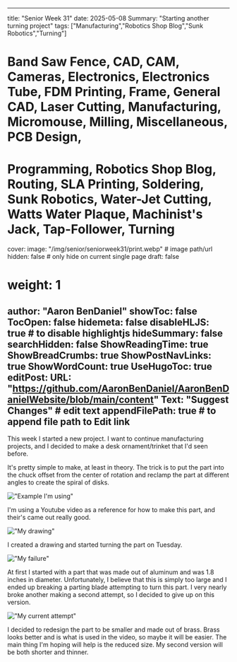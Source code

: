 
---
title: "Senior Week 31"
date: 2025-05-08
Summary: "Starting another turning project"
tags: ["Manufacturing","Robotics Shop Blog","Sunk Robotics","Turning"]
# Band Saw Fence, CAD, CAM, Cameras, Electronics, Electronics Tube, FDM Printing, Frame, General CAD, Laser Cutting, Manufacturing, Micromouse, Milling, Miscellaneous, PCB Design,
# Programming, Robotics Shop Blog, Routing, SLA Printing, Soldering, Sunk Robotics, Water-Jet Cutting, Watts Water Plaque, Machinist's Jack, Tap-Follower, Turning
cover:
    image: "/img/senior/seniorweek31/print.webp" # image path/url
    hidden: false # only hide on current single page
draft: false

# weight: 1
author: "Aaron BenDaniel"
showToc: false
TocOpen: false
hidemeta: false
disableHLJS: true # to disable highlightjs
hideSummary: false
searchHidden: false
ShowReadingTime: true
ShowBreadCrumbs: true
ShowPostNavLinks: true
ShowWordCount: true
UseHugoToc: true
editPost:
    URL: "https://github.com/AaronBenDaniel/AaronBenDanielWebsite/blob/main/content"
    Text: "Suggest Changes" # edit text
    appendFilePath: true # to append file path to Edit link
---

This week I started a new project. I want to continue manufacturing projects, and I decided to make a desk ornament/trinket that I'd seen before.

It's pretty simple to make, at least in theory. The trick is to put the part into the chuck offset from the center of rotation and reclamp the part at different angles to create the spiral of disks.

!["Example I'm using"](/img/senior/seniorweek31/goal.webp)

I'm using a Youtube video as a reference for how to make this part, and their's came out really good.

!["My drawing"](/img/senior/seniorweek31/drawing.webp)

I created a drawing and started turning the part on Tuesday. 

!["My failure"](/img/senior/seniorweek31/failure.webp)

At first I started with a part that was made out of aluminum and was 1.8 inches in diameter. Unfortunately, I believe that this is simply too large and I ended up breaking a parting blade attempting to turn this part. I very nearly broke another making a second attempt, so I decided to give up on this version.

!["My current attempt"](/img/senior/seniorweek31/brass.webp)

I decided to redesign the part to be smaller and made out of brass. Brass looks better and is what is used in the video, so maybe it will be easier. The main thing I'm hoping will help is the reduced size. My second version will be both shorter and thinner.